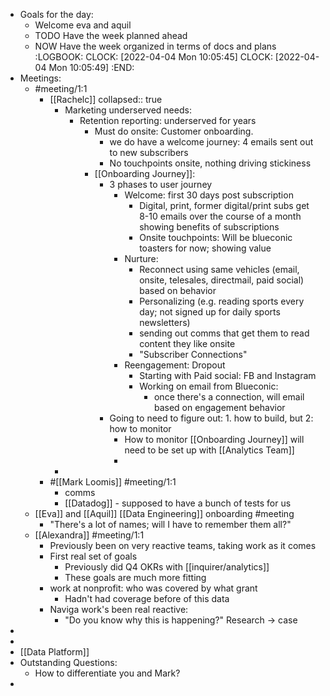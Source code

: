 - Goals for the day:
	- Welcome eva and aquil
	- TODO Have the week planned ahead
	- NOW Have the week organized in terms of docs and plans
	  :LOGBOOK:
	  CLOCK: [2022-04-04 Mon 10:05:45]
	  CLOCK: [2022-04-04 Mon 10:05:49]
	  :END:
- Meetings:
	- #meeting/1:1
		- [[Rachelc]]
		  collapsed:: true
			- Marketing underserved needs:
				- Retention reporting: underserved for years
					- Must do onsite: Customer onboarding.
						- we do have a welcome journey: 4 emails sent out to new subscribers
						- No touchpoints onsite, nothing driving stickiness
					- [[Onboarding Journey]]:
						- 3 phases to user journey
							- Welcome: first 30 days post subscription
								- Digital, print, former digital/print subs get 8-10 emails over the course of a month showing benefits of subscriptions
								- Onsite touchpoints: Will be blueconic toasters for now; showing value
							- Nurture:
								- Reconnect using same vehicles (email, onsite, telesales, directmail, paid social) based on behavior
								- Personalizing (e.g. reading sports every day; not signed up for daily sports newsletters)
								- sending out comms that get them to read content they like onsite
								- "Subscriber Connections"
							- Reengagement: Dropout
								- Starting with Paid social: FB and Instagram
								- Working on email from Blueconic:
									- once there's a connection, will email based on engagement behavior
						- Going to need to figure out: 1. how to build, but 2: how to monitor
							- How to monitor [[Onboarding Journey]] will need to be set up with [[Analytics Team]]
							-
			-
		- #[[Mark Loomis]] #meeting/1:1
			- comms
			- [[Datadog]] - supposed to have a bunch of tests for us
	- [[Eva]] and [[Aquil]] [[Data Engineering]] onboarding #meeting
		- "There's a lot of names; will I have to remember them all?"
	- [[Alexandra]] #meeting/1:1
		- Previously been on very reactive teams, taking work as it comes
		- First real set of goals
			- Previously did Q4 OKRs with [[inquirer/analytics]]
			- These goals are much more fitting
		- work at nonprofit: who was covered by what grant
			- Hadn't had coverage before of this data
		- Naviga work's been real reactive:
			- "Do you know why this is happening?" Research -> case
-
-
- [[Data Platform]]
- Outstanding Questions:
	- How to differentiate you and Mark?
-